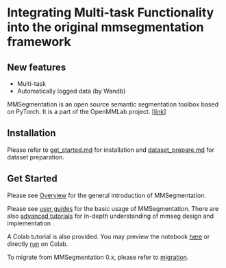<p align="center">
  
  # **Integrating Multi-task Functionality into the original mmsegmentation framework**
  
</p>


## New features
+ Multi-task
+ Automatically logged data (by Wandb)

MMSegmentation is an open source semantic segmentation toolbox based on PyTorch. It is a part of the OpenMMLab project. 
[[link]([https://advimman.github.io/lama-project/](https://github.com/open-mmlab)https://github.com/open-mmlab)]

## Installation

Please refer to [get_started.md](docs/en/get_started.md#installation) for installation and [dataset_prepare.md](docs/en/user_guides/2_dataset_prepare.md#prepare-datasets) for dataset preparation.

## Get Started

Please see [Overview](docs/en/overview.md) for the general introduction of MMSegmentation.

Please see [user guides](https://mmsegmentation.readthedocs.io/en/latest/user_guides/index.html#) for the basic usage of MMSegmentation.
There are also [advanced tutorials](https://mmsegmentation.readthedocs.io/en/latest/advanced_guides/index.html) for in-depth understanding of mmseg design and implementation .

A Colab tutorial is also provided. You may preview the notebook [here](demo/MMSegmentation_Tutorial.ipynb) or directly [run](https://colab.research.google.com/github/open-mmlab/mmsegmentation/blob/main/demo/MMSegmentation_Tutorial.ipynb) on Colab.

To migrate from MMSegmentation 0.x, please refer to [migration](docs/en/migration).


